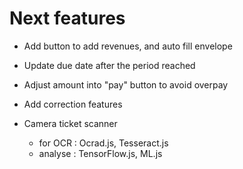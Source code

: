 
# Next features

- Add button to add revenues, and auto fill envelope
- Update due date after the period reached
- Adjust amount into "pay" button to avoid overpay
- Add correction features

- Camera ticket scanner
    * for OCR : Ocrad.js, Tesseract.js
    * analyse : TensorFlow.js, ML.js
